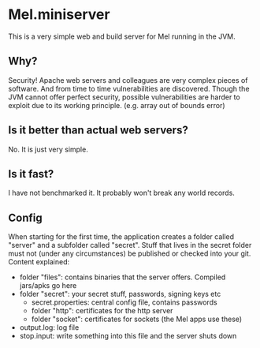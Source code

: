 # Mel.miniserver
This is a very simple web and build server for Mel running in the JVM. 
## Why?
Security! Apache web servers and colleagues are very complex pieces of software. 
And from time to time vulnerabilities are discovered. 
Though the JVM cannot offer perfect security, possible vulnerabilities are harder to exploit due to its working principle.
(e.g. array out of bounds error)

## Is it better than actual web servers?
No. It is just very simple.

## Is it fast?
I have not benchmarked it. It probably won't break any world records.

## Config
When starting for the first time, the application creates a folder called "server" and a subfolder called "secret".
Stuff that lives in the secret folder must not (under any circumstances) be published or checked into your git.
Content explained:
- folder "files": contains binaries that the server offers. Compiled jars/apks go here
- folder "secret": your secret stuff, passwords, signing keys etc
  - secret.properties: central config file, contains passwords
  - folder "http": certificates for the http server
  - folder "socket": certificates for sockets (the Mel apps use these)
- output.log: log file
- stop.input: write something into this file and the server shuts down
  